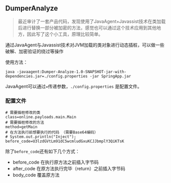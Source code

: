 ## DumperAnalyze

> 最近审计了一套产品代码，发现使用了JavaAgent+Javassist技术在类加载后进行替换一部分被加密的方法，感觉也可以通过这个技术应用到其他地方，因此写了这个小工具，原理比较简单。

通过JavaAgent与Javassist技术对JVM加载的类对象进行动态插桩，可以做一些破解、加密验证的绕过等操作

使用方法：

```
java -javaagent:Dumper-Analyze-1.0-SNAPSHOT-jar-with-dependencies.jar=./config.properties -jar SpringApp.jar
```

JavaAgent可以通过`=`传递参数，`./config.properties` 是配置文件。


### 配置文件


```properties
# 需要插桩修改的类
class=online.payloads.main.Main
# 需要插桩修改的方法
method=getMain
# 在方法执行前想要执行的代码 （需要Base64编码）
# System.out.println("Inject");
before_code=U3lzdGVtLm91dC5wcmludGxuKCJJbmplY3QiKTsK
```

除了`before_code`还有如下几个方式：

- before_code 在执行原方法之前插入字节码
- after_code  在原方法执行完毕（return）之前插入字节码
- body_code   覆盖原方法

